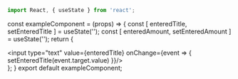 ```jsx
import React, { useState } from 'react';
```
const exampleComponent = (props) => {
  const [ enteredTitle, setEnteredTitle ] = useState('');
  const [ enteredAmount, setEnteredAmount ] = useState('');
  return {
    <div>
      <input type="text" value={enteredTitle} onChange={event => {
        setEnteredTitle(event.target.value)
      }}/>
    </div>
  };
}
export default exampleComponent;
